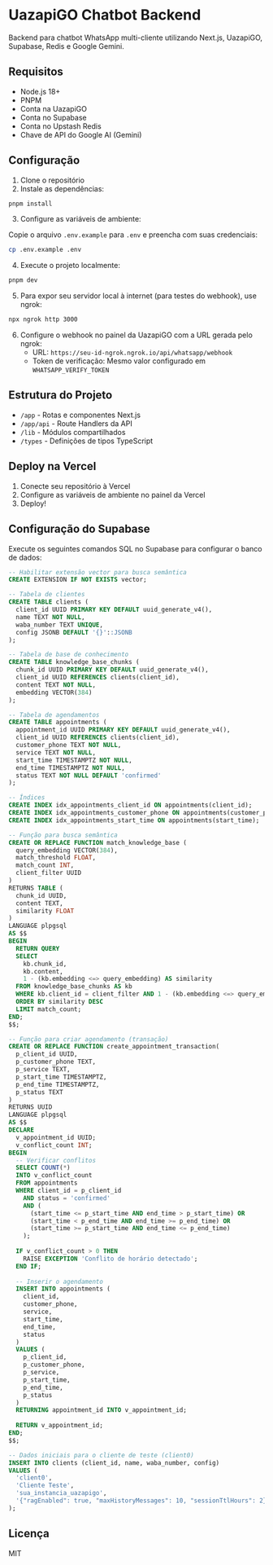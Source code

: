 # UazapiGO Chatbot Backend

Backend para chatbot WhatsApp multi-cliente utilizando Next.js, UazapiGO, Supabase, Redis e Google Gemini.

## Requisitos

- Node.js 18+ 
- PNPM
- Conta na UazapiGO
- Conta no Supabase
- Conta no Upstash Redis
- Chave de API do Google AI (Gemini)

## Configuração

1. Clone o repositório
2. Instale as dependências:

```bash
pnpm install
```

3. Configure as variáveis de ambiente:

Copie o arquivo `.env.example` para `.env` e preencha com suas credenciais:

```bash
cp .env.example .env
```

4. Execute o projeto localmente:

```bash
pnpm dev
```

5. Para expor seu servidor local à internet (para testes do webhook), use ngrok:

```bash
npx ngrok http 3000
```

6. Configure o webhook no painel da UazapiGO com a URL gerada pelo ngrok:
   - URL: `https://seu-id-ngrok.ngrok.io/api/whatsapp/webhook`
   - Token de verificação: Mesmo valor configurado em `WHATSAPP_VERIFY_TOKEN`

## Estrutura do Projeto

- `/app` - Rotas e componentes Next.js
- `/app/api` - Route Handlers da API
- `/lib` - Módulos compartilhados
- `/types` - Definições de tipos TypeScript

## Deploy na Vercel

1. Conecte seu repositório à Vercel
2. Configure as variáveis de ambiente no painel da Vercel
3. Deploy!

## Configuração do Supabase

Execute os seguintes comandos SQL no Supabase para configurar o banco de dados:

```sql
-- Habilitar extensão vector para busca semântica
CREATE EXTENSION IF NOT EXISTS vector;

-- Tabela de clientes
CREATE TABLE clients (
  client_id UUID PRIMARY KEY DEFAULT uuid_generate_v4(),
  name TEXT NOT NULL,
  waba_number TEXT UNIQUE,
  config JSONB DEFAULT '{}'::JSONB
);

-- Tabela de base de conhecimento
CREATE TABLE knowledge_base_chunks (
  chunk_id UUID PRIMARY KEY DEFAULT uuid_generate_v4(),
  client_id UUID REFERENCES clients(client_id),
  content TEXT NOT NULL,
  embedding VECTOR(384)
);

-- Tabela de agendamentos
CREATE TABLE appointments (
  appointment_id UUID PRIMARY KEY DEFAULT uuid_generate_v4(),
  client_id UUID REFERENCES clients(client_id),
  customer_phone TEXT NOT NULL,
  service TEXT NOT NULL,
  start_time TIMESTAMPTZ NOT NULL,
  end_time TIMESTAMPTZ NOT NULL,
  status TEXT NOT NULL DEFAULT 'confirmed'
);

-- Índices
CREATE INDEX idx_appointments_client_id ON appointments(client_id);
CREATE INDEX idx_appointments_customer_phone ON appointments(customer_phone);
CREATE INDEX idx_appointments_start_time ON appointments(start_time);

-- Função para busca semântica
CREATE OR REPLACE FUNCTION match_knowledge_base (
  query_embedding VECTOR(384),
  match_threshold FLOAT,
  match_count INT,
  client_filter UUID
)
RETURNS TABLE (
  chunk_id UUID,
  content TEXT,
  similarity FLOAT
)
LANGUAGE plpgsql
AS $$
BEGIN
  RETURN QUERY
  SELECT
    kb.chunk_id,
    kb.content,
    1 - (kb.embedding <=> query_embedding) AS similarity
  FROM knowledge_base_chunks AS kb
  WHERE kb.client_id = client_filter AND 1 - (kb.embedding <=> query_embedding) > match_threshold
  ORDER BY similarity DESC
  LIMIT match_count;
END;
$$;

-- Função para criar agendamento (transação)
CREATE OR REPLACE FUNCTION create_appointment_transaction(
  p_client_id UUID,
  p_customer_phone TEXT,
  p_service TEXT,
  p_start_time TIMESTAMPTZ,
  p_end_time TIMESTAMPTZ,
  p_status TEXT
)
RETURNS UUID
LANGUAGE plpgsql
AS $$
DECLARE
  v_appointment_id UUID;
  v_conflict_count INT;
BEGIN
  -- Verificar conflitos
  SELECT COUNT(*)
  INTO v_conflict_count
  FROM appointments
  WHERE client_id = p_client_id
    AND status = 'confirmed'
    AND (
      (start_time <= p_start_time AND end_time > p_start_time) OR
      (start_time < p_end_time AND end_time >= p_end_time) OR
      (start_time >= p_start_time AND end_time <= p_end_time)
    );
  
  IF v_conflict_count > 0 THEN
    RAISE EXCEPTION 'Conflito de horário detectado';
  END IF;
  
  -- Inserir o agendamento
  INSERT INTO appointments (
    client_id,
    customer_phone,
    service,
    start_time,
    end_time,
    status
  )
  VALUES (
    p_client_id,
    p_customer_phone,
    p_service,
    p_start_time,
    p_end_time,
    p_status
  )
  RETURNING appointment_id INTO v_appointment_id;
  
  RETURN v_appointment_id;
END;
$$;

-- Dados iniciais para o cliente de teste (client0)
INSERT INTO clients (client_id, name, waba_number, config)
VALUES (
  'client0',
  'Cliente Teste',
  'sua_instancia_uazapigo',
  '{"ragEnabled": true, "maxHistoryMessages": 10, "sessionTtlHours": 2}'
);
```

## Licença

MIT